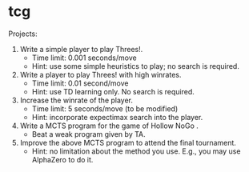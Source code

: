 # tcg

Projects:  
1. Write a simple player to play Threes!.  
    * Time limit: 0.001 seconds/move  
    * Hint: use some simple heuristics to play; no search is required.  
2. Write a player to play Threes! with high winrates.  
    * Time limit: 0.01 second/move  
    * Hint: use TD learning only. No search is required.  
3. Increase the winrate of the player.  
    * Time limit: 5 seconds/move (to be modified)  
    * Hint: incorporate expectimax search into the player.
4. Write a MCTS program for the game of Hollow NoGo .  
    * Beat a weak program given by TA.  
5. Improve the above MCTS program to attend the final tournament.  
    * Hint: no limitation about the method you use. E.g., you may use AlphaZero to do it.  
